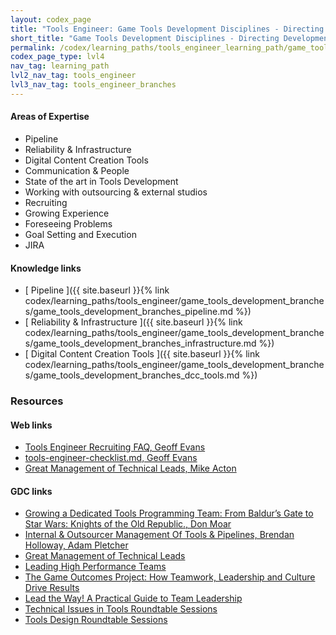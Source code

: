 ```yaml
---
layout: codex_page
title: "Tools Engineer: Game Tools Development Disciplines - Directing Game Tools Development"
short_title: "Game Tools Development Disciplines - Directing Development"
permalink: /codex/learning_paths/tools_engineer_learning_path/game_tools_development_branches/directing_development
codex_page_type: lvl4
nav_tag: learning_path
lvl2_nav_tag: tools_engineer
lvl3_nav_tag: tools_engineer_branches 
---
```



#### Areas of Expertise

- Pipeline
- Reliability & Infrastructure
- Digital Content Creation Tools
- Communication & People
- State of the art in Tools Development
- Working with outsourcing & external studios
- Recruiting
- Growing Experience
- Foreseeing Problems
- Goal Setting and Execution
- JIRA

#### Knowledge links

- [ Pipeline ]({{ site.baseurl }}{% link codex/learning_paths/tools_engineer/game_tools_development_branches/game_tools_development_branches_pipeline.md %})
- [ Reliability & Infrastructure ]({{ site.baseurl }}{% link codex/learning_paths/tools_engineer/game_tools_development_branches/game_tools_development_branches_infrastructure.md %})
- [ Digital Content Creation Tools ]({{ site.baseurl }}{% link codex/learning_paths/tools_engineer/game_tools_development_branches/game_tools_development_branches_dcc_tools.md %})

### Resources

#### Web links
- [Tools Engineer Recruiting FAQ, Geoff Evans](http://software.gorlak.org/recruiting/2018/07/13/tools-engineer-faq)
- [tools-engineer-checklist.md, Geoff Evans](https://gist.github.com/gorlak/1a0747efe88c5e3998144c5787d090ec)
- [Great Management of Technical Leads, Mike Acton](https://www.dropbox.com/s/mz0nwn61lir3vk5/Great%20Management%20of%20Technical%20Leads.pptx?dl=0#)

#### GDC links

- [Growing a Dedicated Tools Programming Team: From Baldur’s Gate to Star Wars: Knights of the Old Republic., Don Moar](https://www.gdcvault.com/play/1013574/Growing-a-Dedicated-Tools-Programming)
- [Internal & Outsourcer Management Of Tools & Pipelines, Brendan Holloway, Adam Pletcher](https://www.gdcvault.com/play/1013574/Growing-a-Dedicated-Tools-Programming)
- [Great Management of Technical Leads](https://www.gdcvault.com/play/1022025/Great-Management-of-Technical)
- [Leading High Performance Teams](https://www.gdcvault.com/play/1022100/Leading-High-Performance)
- [The Game Outcomes Project: How Teamwork, Leadership and Culture Drive Results](https://www.gdcvault.com/play/1023258/The-Game-Outcomes-Project-How)
- [Lead the Way! A Practical Guide to Team Leadership](https://www.gdcvault.com/play/1023240/Lead-the-Way-A-Practical)
- [Technical Issues in Tools Roundtable Sessions](http://thetoolsmiths.org/codex/gdc/roundtable/technical_issues_in_tools/sessions)
- [Tools Design Roundtable Sessions](http://thetoolsmiths.org/codex/gdc/roundtable/tools_design/sessions)
